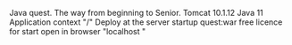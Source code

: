 Java quest. The way from beginning to Senior.
Tomcat 10.1.12
Java 11
Application context "/"
Deploy at the server startup quest:war
free licence 
for start open in browser "localhost "